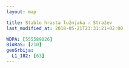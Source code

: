 ```yaml
---
layout: map

title: Stablo hrasta lužnjaka – Stražev
last_modified_at: 2018-05-21T23:31:21+02:00

WDPA: [555589026]
BioRaS: [210]
geoSrbija:
  L1_182: [63]
---
```


